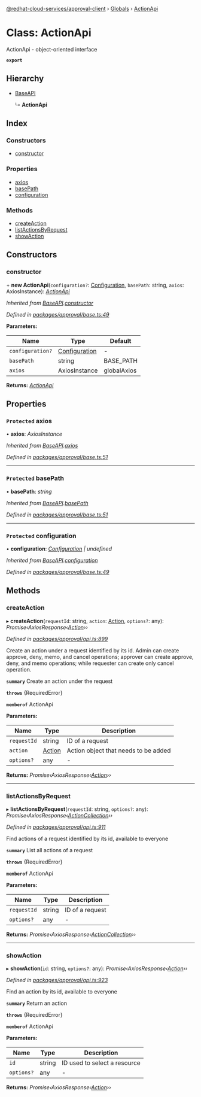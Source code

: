[@redhat-cloud-services/approval-client](../README.md) › [Globals](../globals.md) › [ActionApi](actionapi.md)

# Class: ActionApi

ActionApi - object-oriented interface

**`export`** 

## Hierarchy

* [BaseAPI](baseapi.md)

  ↳ **ActionApi**

## Index

### Constructors

* [constructor](actionapi.md#constructor)

### Properties

* [axios](actionapi.md#protected-axios)
* [basePath](actionapi.md#protected-basepath)
* [configuration](actionapi.md#protected-configuration)

### Methods

* [createAction](actionapi.md#createaction)
* [listActionsByRequest](actionapi.md#listactionsbyrequest)
* [showAction](actionapi.md#showaction)

## Constructors

###  constructor

\+ **new ActionApi**(`configuration?`: [Configuration](configuration.md), `basePath`: string, `axios`: AxiosInstance): *[ActionApi](actionapi.md)*

*Inherited from [BaseAPI](baseapi.md).[constructor](baseapi.md#constructor)*

*Defined in [packages/approval/base.ts:49](https://github.com/fhlavac/javascript-clients/blob/master/packages/approval/base.ts#L49)*

**Parameters:**

Name | Type | Default |
------ | ------ | ------ |
`configuration?` | [Configuration](configuration.md) | - |
`basePath` | string | BASE_PATH |
`axios` | AxiosInstance | globalAxios |

**Returns:** *[ActionApi](actionapi.md)*

## Properties

### `Protected` axios

• **axios**: *AxiosInstance*

*Inherited from [BaseAPI](baseapi.md).[axios](baseapi.md#protected-axios)*

*Defined in [packages/approval/base.ts:51](https://github.com/fhlavac/javascript-clients/blob/master/packages/approval/base.ts#L51)*

___

### `Protected` basePath

• **basePath**: *string*

*Inherited from [BaseAPI](baseapi.md).[basePath](baseapi.md#protected-basepath)*

*Defined in [packages/approval/base.ts:51](https://github.com/fhlavac/javascript-clients/blob/master/packages/approval/base.ts#L51)*

___

### `Protected` configuration

• **configuration**: *[Configuration](configuration.md) | undefined*

*Inherited from [BaseAPI](baseapi.md).[configuration](baseapi.md#protected-configuration)*

*Defined in [packages/approval/base.ts:49](https://github.com/fhlavac/javascript-clients/blob/master/packages/approval/base.ts#L49)*

## Methods

###  createAction

▸ **createAction**(`requestId`: string, `action`: [Action](../interfaces/action.md), `options?`: any): *Promise‹AxiosResponse‹[Action](../interfaces/action.md)››*

*Defined in [packages/approval/api.ts:899](https://github.com/fhlavac/javascript-clients/blob/master/packages/approval/api.ts#L899)*

Create an action under a request identified by its id. Admin can create approve, deny, memo, and cancel operations; approver can create approve, deny, and memo operations; while requester can create only cancel operation.

**`summary`** Create an action under the request

**`throws`** {RequiredError}

**`memberof`** ActionApi

**Parameters:**

Name | Type | Description |
------ | ------ | ------ |
`requestId` | string | ID of a request |
`action` | [Action](../interfaces/action.md) | Action object that needs to be added |
`options?` | any | - |

**Returns:** *Promise‹AxiosResponse‹[Action](../interfaces/action.md)››*

___

###  listActionsByRequest

▸ **listActionsByRequest**(`requestId`: string, `options?`: any): *Promise‹AxiosResponse‹[ActionCollection](../interfaces/actioncollection.md)››*

*Defined in [packages/approval/api.ts:911](https://github.com/fhlavac/javascript-clients/blob/master/packages/approval/api.ts#L911)*

Find actions of a request identified by its id, available to everyone

**`summary`** List all actions of a request

**`throws`** {RequiredError}

**`memberof`** ActionApi

**Parameters:**

Name | Type | Description |
------ | ------ | ------ |
`requestId` | string | ID of a request |
`options?` | any | - |

**Returns:** *Promise‹AxiosResponse‹[ActionCollection](../interfaces/actioncollection.md)››*

___

###  showAction

▸ **showAction**(`id`: string, `options?`: any): *Promise‹AxiosResponse‹[Action](../interfaces/action.md)››*

*Defined in [packages/approval/api.ts:923](https://github.com/fhlavac/javascript-clients/blob/master/packages/approval/api.ts#L923)*

Find an action by its id, available to everyone

**`summary`** Return an action

**`throws`** {RequiredError}

**`memberof`** ActionApi

**Parameters:**

Name | Type | Description |
------ | ------ | ------ |
`id` | string | ID used to select a resource |
`options?` | any | - |

**Returns:** *Promise‹AxiosResponse‹[Action](../interfaces/action.md)››*
